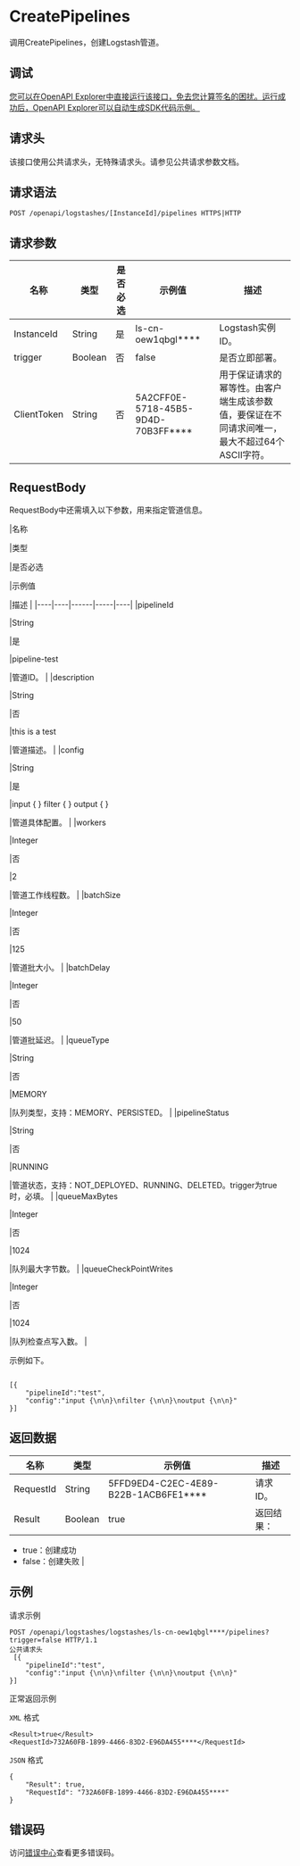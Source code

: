# CreatePipelines

调用CreatePipelines，创建Logstash管道。

## 调试

[您可以在OpenAPI Explorer中直接运行该接口，免去您计算签名的困扰。运行成功后，OpenAPI Explorer可以自动生成SDK代码示例。](https://api.aliyun.com/#product=elasticsearch&api=CreatePipelines&type=ROA&version=2017-06-13)

## 请求头

该接口使用公共请求头，无特殊请求头。请参见公共请求参数文档。

## 请求语法

```
POST /openapi/logstashes/[InstanceId]/pipelines HTTPS|HTTP
```

## 请求参数

|名称|类型|是否必选|示例值|描述|
|--|--|----|---|--|
|InstanceId|String|是|ls-cn-oew1qbgl\*\*\*\*|Logstash实例ID。 |
|trigger|Boolean|否|false|是否立即部署。 |
|ClientToken|String|否|5A2CFF0E-5718-45B5-9D4D-70B3FF\*\*\*\*|用于保证请求的幂等性。由客户端生成该参数值，要保证在不同请求间唯一，最大不超过64个ASCII字符。 |

## RequestBody

RequestBody中还需填入以下参数，用来指定管道信息。

|名称

|类型

|是否必选

|示例值

|描述 |
|----|----|------|-----|----|
|pipelineId

|String

|是

|pipeline-test

|管道ID。 |
|description

|String

|否

|this is a test

|管道描述。 |
|config

|String

|是

|input \{ \} filter \{ \} output \{ \}

|管道具体配置。 |
|workers

|Integer

|否

|2

|管道工作线程数。 |
|batchSize

|Integer

|否

|125

|管道批大小。 |
|batchDelay

|Integer

|否

|50

|管道批延迟。 |
|queueType

|String

|否

|MEMORY

|队列类型，支持：MEMORY、PERSISTED。 |
|pipelineStatus

|String

|否

|RUNNING

|管道状态，支持：NOT\_DEPLOYED、RUNNING、DELETED。trigger为true时，必填。 |
|queueMaxBytes

|Integer

|否

|1024

|队列最大字节数。 |
|queueCheckPointWrites

|Integer

|否

|1024

|队列检查点写入数。 |

示例如下。

```

[{
    "pipelineId":"test",
    "config":"input {\n\n}\nfilter {\n\n}\noutput {\n\n}"
}]

```

## 返回数据

|名称|类型|示例值|描述|
|--|--|---|--|
|RequestId|String|5FFD9ED4-C2EC-4E89-B22B-1ACB6FE1\*\*\*\*|请求ID。 |
|Result|Boolean|true|返回结果：

 -   true：创建成功
-   false：创建失败 |

## 示例

请求示例

```
POST /openapi/logstashes/logstashes/ls-cn-oew1qbgl****/pipelines?trigger=false HTTP/1.1
公共请求头
 [{
    "pipelineId":"test",
    "config":"input {\n\n}\nfilter {\n\n}\noutput {\n\n}"
}]
```

正常返回示例

`XML` 格式

```
<Result>true</Result>
<RequestId>732A60FB-1899-4466-83D2-E96DA455****</RequestId>
```

`JSON` 格式

```
{
	"Result": true,
	"RequestId": "732A60FB-1899-4466-83D2-E96DA455****"
}
```

## 错误码

访问[错误中心](https://error-center.aliyun.com/status/product/elasticsearch)查看更多错误码。

